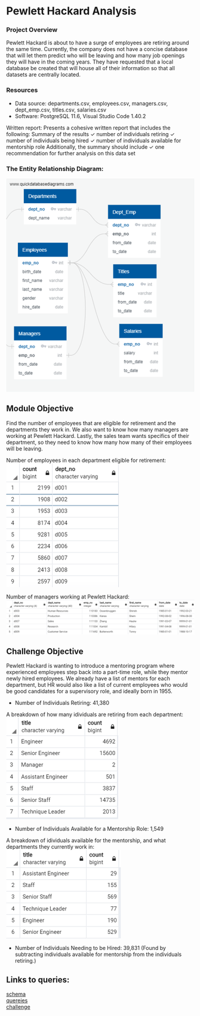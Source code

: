 # Pewlett Hackard Analysis

### Project Overview
Pewlett Hackard is about to have a surge of employees are retiring around the same time. Currently, the company does not have a concise database that will let them predict who will be leaving and how many job openings they will have in the coming years. They have requested that a local database be created that will house all of their information so that all datasets are centrally located.

### Resources
- Data source: departments.csv, employees.csv, managers.csv, dept_emp.csv, titles.csv, salaries.csv
- Software: PostgreSQL 11.6, Visual Studio Code 1.40.2

Written report:
Presents a cohesive written
report that includes the
following:
Summary of the results
✓ number of individuals retiring
✓ number of individuals being
hired
✓ number of individuals
available for mentorship role
Additionally, the summary
should include
✓ one recommendation for
further analysis on this data set

### The Entity Relationship Diagram:
![ERD](https://github.com/hillarykrumbholz/Pewlett_Hackard_Analysis/blob/master/Images/EmployeeDB.png)


## Module Objective
Find the number of employees that are eligible for retirement and the departments they work in. We also want to know how many managers are working at Pewlett Hackard. Lastly, the sales team wants specifics of their department, so they need to know how many how many of their employees will be leaving. 

Number of employees in each department eligible for retirement:<br/>
![emp_dept](https://github.com/hillarykrumbholz/Pewlett_Hackard_Analysis/blob/master/Images/emp_count_dept.png)<br/>

Number of managers working at Pewlett Hackard:<br/>
![managers](https://github.com/hillarykrumbholz/Pewlett_Hackard_Analysis/blob/master/Images/managers_in_each_dept.png)<br/>


## Challenge Objective
Pewlett Hackard is wanting to introduce a mentoring program where experienced employees step back into a part-time role, while they mentor newly hired employees. We already have a list of mentors for each department, but HR would also like a list of current employees who would be good candidates for a supervisory role, and ideally born in 1955. 

- Number of Individuals Retiring: 41,380<br/>

A breakdown of how many idividuals are retiring from each department:<br/>
![dept_retiring](https://github.com/hillarykrumbholz/Pewlett_Hackard_Analysis/blob/master/Images/mentor_list_count.png)

- Number of Individuals Available for a Mentorship Role: 1,549

A breakdown of idividuals available for the mentorship, and what departments they currently work in:<br/>
![ind_mentorship](https://github.com/hillarykrumbholz/Pewlett_Hackard_Analysis/blob/master/Images/emp_to_be_mentor_count.png)<br/>

- Number of Individuals Needing to be Hired: 39,831 (Found by subtracting individuals available for mentorship from the individuals retiring.)
 
## Links to queries:
[schema](https://github.com/hillarykrumbholz/Pewlett_Hackard_Analysis/blob/master/Queries/schema.sql)<br/>
[quereies](https://github.com/hillarykrumbholz/Pewlett_Hackard_Analysis/blob/master/Queries/queries.sql)<br/>
[challenge](https://github.com/hillarykrumbholz/Pewlett_Hackard_Analysis/blob/master/Queries/challenge.sql)<br/>

